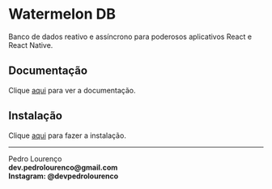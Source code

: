 # Watermelon DB

Banco de dados reativo e assíncrono para poderosos aplicativos React e React Native.

## Documentação

Clique [aqui](https://github.com/Nozbe/WatermelonDB) para ver a documentação.

## Instalação

Clique [aqui](https://www.npmjs.com/package/@nozbe/watermelondb) para fazer a instalação.


<hr>
<stong>Pedro Lourenço</strong><br>
<Strong>dev.pedrolourenco@gmail.com</strong><br>
<Strong>Instagram: @devpedrolourenco</strong>